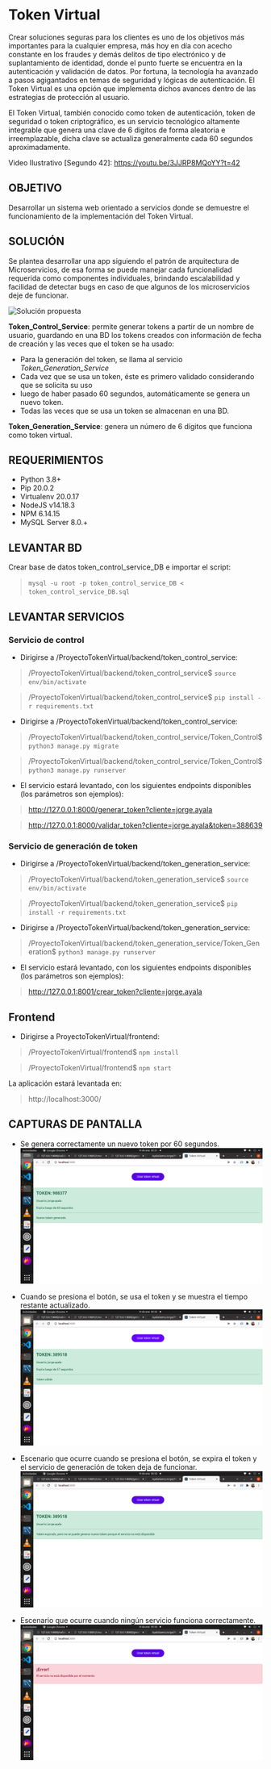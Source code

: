 # Token Virtual

Crear soluciones seguras para los clientes es uno de los objetivos más importantes para la
cualquier empresa, más hoy en día con acecho constante en los fraudes y demás delitos
de tipo electrónico y de suplantamiento de identidad, donde el punto fuerte se encuentra en
la autenticación y validación de datos.
Por fortuna, la tecnología ha avanzado a pasos agigantados en temas de seguridad y
lógicas de autenticación. El Token Virtual es una opción que implementa dichos avances
dentro de las estrategias de protección al usuario.

El Token Virtual, también conocido como token de autenticación, token de seguridad o
token criptográfico, es un servicio tecnológico altamente integrable que genera una clave
de 6 dígitos de forma aleatoria e irreemplazable, dicha clave se actualiza generalmente
cada 60 segundos aproximadamente.

Video Ilustrativo [Segundo 42]: https://youtu.be/3JJRP8MQoYY?t=42

## OBJETIVO

Desarrollar un sistema web orientado a servicios donde se demuestre el funcionamiento de
la implementación del Token Virtual.

## SOLUCIÓN

Se plantea desarrollar una app siguiendo el patrón de arquitectura de Microservicios, de esa
forma se puede manejar cada funcionalidad requerida como componentes individuales, brindando
escalabilidad y facilidad de detectar bugs en caso de que algunos de los microservicios deje
de funcionar.

![Solución propuesta](https://github.com/AyalaSaenzJorge/ProyectoTokenVirtual/blob/main/Soluci%C3%B3n%20de%20Token%20virtual.jpg)

**Token_Control_Service**: permite generar tokens a partir de un nombre de usuario, guardando
en una BD los tokens creados con información de fecha de creación y las veces que el token
se ha usado:
* Para la generación del token, se llama al servicio *Token_Generation_Service*
* Cada vez que se usa un token, éste es primero validado considerando que se solicita su uso
* luego de haber pasado 60 segundos, automáticamente se genera un nuevo token.
* Todas las veces que se usa un token se almacenan en una BD.

**Token_Generation_Service**: genera un número de 6 dígitos que funciona como token virtual.

## REQUERIMIENTOS

* Python 3.8+
* Pip 20.0.2
* Virtualenv 20.0.17 
* NodeJS v14.18.3
* NPM 6.14.15
* MySQL Server 8.0.+

## LEVANTAR BD

Crear base de datos token_control_service_DB e importar el script:

> `mysql -u root -p token_control_service_DB < token_control_service_DB.sql`

## LEVANTAR SERVICIOS

### Servicio de control
* Dirigirse a /ProyectoTokenVirtual/backend/token_control_service:

> /ProyectoTokenVirtual/backend/token_control_service$  `source env/bin/activate`

> /ProyectoTokenVirtual/backend/token_control_service$  `pip install -r requirements.txt`

* Dirigirse a /ProyectoTokenVirtual/backend/token_control_service:

> /ProyectoTokenVirtual/backend/token_control_service/Token_Control$ `python3 manage.py migrate`

> /ProyectoTokenVirtual/backend/token_control_service/Token_Control$ `python3 manage.py runserver`

* El servicio estará levantado, con los siguientes endpoints disponibles (los parámetros son ejemplos):

> http://127.0.0.1:8000/generar_token?cliente=jorge.ayala 

> http://127.0.0.1:8000/validar_token?cliente=jorge.ayala&token=388639 


### Servicio de generación de token

* Dirigirse a /ProyectoTokenVirtual/backend/token_generation_service:

> /ProyectoTokenVirtual/backend/token_generation_service$  `source env/bin/activate`

> /ProyectoTokenVirtual/backend/token_generation_service$  `pip install -r requirements.txt`

* Dirigirse a /ProyectoTokenVirtual/backend/token_generation_service:

> /ProyectoTokenVirtual/backend/token_generation_service/Token_Generation$ `python3 manage.py runserver`

* El servicio estará levantado, con los siguientes endpoints disponibles (los parámetros son ejemplos):

> http://127.0.0.1:8001/crear_token?cliente=jorge.ayala 

## Frontend

* Dirigirse a ProyectoTokenVirtual/frontend:

> /ProyectoTokenVirtual/frontend$ `npm install`

> /ProyectoTokenVirtual/frontend$ `npm start`

La aplicación estará levantada en: 

> http://localhost:3000/

## CAPTURAS DE PANTALLA

* Se genera correctamente un nuevo token por 60 segundos.
![escenario 1](https://github.com/AyalaSaenzJorge/ProyectoTokenVirtual/blob/main/imagen1.png)


* Cuando se presiona el botón, se usa el token y se muestra el tiempo restante actualizado.
![escenario 2](https://github.com/AyalaSaenzJorge/ProyectoTokenVirtual/blob/main/imagen2.png)


* Escenario que ocurre cuando se presiona el botón, se expira el token y el servicio de generación de token deja de funcionar.
![escenario 3](https://github.com/AyalaSaenzJorge/ProyectoTokenVirtual/blob/main/imagen3.png)

* Escenario que ocurre cuando ningún servicio funciona correctamente.
![escenario 4](https://github.com/AyalaSaenzJorge/ProyectoTokenVirtual/blob/main/imagen4.png)




